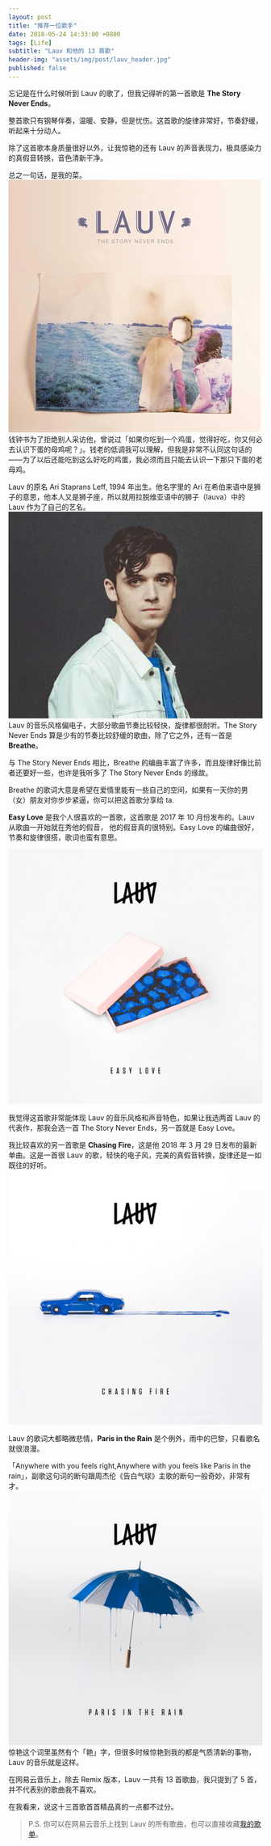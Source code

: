 ```yaml
---
layout: post
title: "推荐一位歌手"
date: 2018-05-24 14:33:00 +0800
tags: [Life]
subtitle: "Lauv 和他的 13 首歌"
header-img: "assets/img/post/lauv_header.jpg"
published: false
---
```

忘记是在什么时候听到 Lauv 的歌了，但我记得听的第一首歌是 **The Story Never Ends**。   

整首歌只有钢琴伴奏，温暖、安静，但是忧伤。这首歌的旋律非常好，节奏舒缓，听起来十分动人。  

除了这首歌本身质量很好以外，让我惊艳的还有 Lauv 的声音表现力，极具感染力的真假音转换，音色清新干净。

总之一句话，是我的菜。
![the_story_never_ends](/assets/img/post/the_story_never_ends.jpg)
钱钟书为了拒绝别人采访他，曾说过「如果你吃到一个鸡蛋，觉得好吃，你又何必去认识下蛋的母鸡呢？」。钱老的低调我可以理解，但我是非常不认同这句话的——为了以后还能吃到这么好吃的鸡蛋，我必须而且只能去认识一下那只下蛋的老母鸡。

Lauv 的原名 Ari Staprans Leff, 1994 年出生。他名字里的 Ari 在希伯来语中是狮子的意思，他本人又是狮子座，所以就用拉脱维亚语中的狮子（lauva）中的 Lauv 作为了自己的艺名。
![lavu](/assets/img/post/lauv.jpg)
Lauv 的音乐风格偏电子，大部分歌曲节奏比较轻快，旋律都很耐听。The Story Never Ends 算是少有的节奏比较舒缓的歌曲，除了它之外，还有一首是 **Breathe**。    

与 The Story Never Ends 相比，Breathe 的编曲丰富了许多，而且旋律好像比前者还要好一些，也许是我听多了 The Story Never Ends 的缘故。     

Breathe 的歌词大意是希望在爱情里能有一些自己的空间，如果有一天你的男（女）朋友对你步步紧逼，你可以把这首歌分享给 ta.

**Easy Love** 是我个人很喜欢的一首歌，这首歌是 2017 年 10 月份发布的。Lauv 从歌曲一开始就在秀他的假音， 他的假音真的很特别。Easy Love 的编曲很好，节奏和旋律很搭，歌词也蛮有意思。   

![easy_love](/assets/img/post/easy_love.JPG)   

我觉得这首歌非常能体现 Lauv 的音乐风格和声音特色，如果让我选两首 Lauv 的代表作，那我会选一首 The Story Never Ends，另一首就是 Easy Love。

我比较喜欢的另一首歌是 **Chasing Fire**，这是他 2018 年 3 月 29 日发布的最新单曲。这是一首很 Lauv 的歌，轻快的电子风，完美的真假音转换，旋律还是一如既往的好听。
![chasing_fire](/assets/img/post/chasing_fire.JPG)  

Lauv 的歌词大都略微悲情，**Paris in the Rain** 是个例外，雨中的巴黎，只看歌名就很浪漫。   

「Anywhere with you feels right,Anywhere with you feels like Paris in the rain」，副歌这句词的断句跟周杰伦《告白气球》主歌的断句一般奇妙，非常有才。
![paris_in_the_rain](/assets/img/post/paris_in_the_rain.JPG)
惊艳这个词里虽然有个「艳」字，但很多时候惊艳到我的都是气质清新的事物，Lauv 的音乐就是这样。

在网易云音乐上，除去 Remix 版本，Lauv 一共有 13 首歌曲，我只提到了 5 首，并不代表别的歌曲我不喜欢。

在我看来，说这十三首歌首首精品真的一点都不过分。

>P.S. 你可以在网易云音乐上找到 Lauv 的所有歌曲，也可以直接收藏[我的歌单](http://music.163.com/playlist/2212140109/44536798?userid=44536798)。